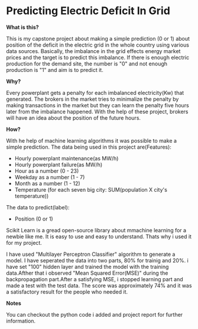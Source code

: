 # Predicting Electric Deficit In Grid

<b>What is this?</b>

This is my capstone project about making a simple prediction (0 or 1) about position of the deficit in the electric grid 
in the whole country using various data sources. Basically, the imbalance in the grid effects energy market prices and 
the target is to predict this imbalance. If there is enough electric production for the demand site, the number is "0" and 
not enough production is "1" and aim is to predict it.

<b>Why?</b>

Every powerplant gets a penalty for each imbalanced electricity(Kw) that generated. The brokers in the market tries to 
minimalize the penalty by making transactions in the market but they can learn the penalty five hours later from the imbalance 
happened. With the help of these project, brokers will have an idea about the position of the future hours.

<b>How?</b>

With he help of machine learning algorithms it was possible to make a simple prediction. The data being used in this project
are(Features):
- Hourly powerplant maintenance(as MW/h)
- Hourly powerplant failure(as MW/h)
- Hour as a number (0 - 23)
- Weekday as a number (1 - 7)
- Month as a number (1 - 12)
- Temperature (for each seven big city: SUM(population X city's temperature))

The data to predict(label):
- Position (0 or 1)

Scikit Learn is a gread open-source library about mmachine learning for a newbie like me. It is easy to use and easy to understand. Thats why i used it for my project.

I have used "Multilayer Perceptron Classifier" algorithm  to generate a model. I have seperated the data into two parts, 80% for trainig and 20%. i have set "100" hidden layer and  trained the model with the training data.Afther that i observed "Mean Squared Error(MSE)" during the backpropagation part.After a satisfying MSE, i stopped learning part and made a test with the test data. The score was approximately 74% and it was a satisfactory result for the people who needed it.

<b>Notes</b>

You can checkout the python code i added and project report for further information.

